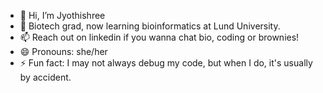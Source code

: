 - 👋 Hi, I’m Jyothishree
- 🌱 Biotech grad, now learning bioinformatics at Lund University.
- 📫 Reach out on linkedin if you wanna chat bio, coding or brownies!
- 😄 Pronouns: she/her
- ⚡ Fun fact: I may not always debug my code, but when I do, it's usually by accident.

<!---
Jyoee18/Jyoee18 is a ✨ special ✨ repository because its `README.md` (this file) appears on your GitHub profile.
You can click the Preview link to take a look at your changes.
--->
